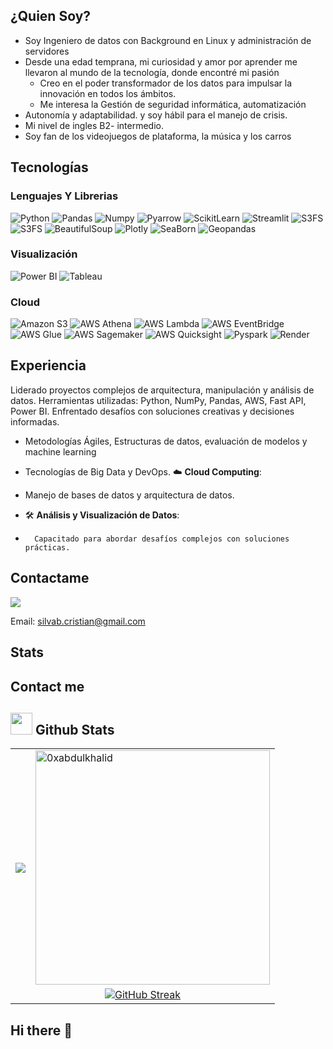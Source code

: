 

## ¿Quien Soy?
 - Soy Ingeniero de datos con Background en Linux y administración de servidores
 - Desde una edad temprana, mi curiosidad y amor por aprender me llevaron al mundo de la tecnología, donde encontré mi pasión
   - Creo en el poder transformador de los datos para impulsar la innovación en todos los ámbitos.
   - Me interesa la Gestión de seguridad informática, automatización 
  - Autonomía y adaptabilidad.
  y soy hábil para el manejo de crisis.
  - Mi nivel de ingles B2- intermedio.
   - Soy fan de los videojuegos de plataforma, la música y los carros
## Tecnologías

### Lenguajes Y Librerias 
![Python](https://img.shields.io/badge/Python-black?style=flat&logo=python)
![Pandas](https://img.shields.io/badge/Pandas-black?style=flat&logo=pandas)
![Numpy](https://img.shields.io/badge/Numpy-black?style=flat&logo=Numpy)
![Pyarrow](https://img.shields.io/badge/Pyarrow-black?style=flat&logo=python&logoColor=white)
![ScikitLearn](https://img.shields.io/badge/ScikitLearn-black?style=flat&logo=Scikit-Learn)
![Streamlit](https://img.shields.io/badge/Streamlit-black?style=flat&logo=streamlit)
![S3FS](https://img.shields.io/badge/S3FS-black?style=flat&logo=AMAZON%20S3&logoColor=white)
![S3FS](https://img.shields.io/badge/S3FS-black?style=flat&logo=AMAZON%20S3&logoColor=white)
![BeautifulSoup](https://img.shields.io/badge/BeautifulSoup-black?style=flat&logo=coffeescript)
![Plotly](https://img.shields.io/badge/Plotly-black?style=flat&logo=plotly)
![SeaBorn](https://img.shields.io/badge/Seaborn-black?style=flat&logo=Seaborn)
![Geopandas](https://img.shields.io/badge/Geopandas-black?style=flat&logo=Geopandas)

### Visualización 
![Power BI](https://img.shields.io/badge/Power%20BI-black?style=flat&logo=Power%20bi)
![Tableau](https://img.shields.io/badge/Power%20BI-black?style=flat&logo=Power%20bi)

### Cloud 
![Amazon S3](https://img.shields.io/badge/AWS%20S3-black?style=flat&logo=Amazon%20S3)
![AWS Athena](https://img.shields.io/badge/AWS%20Athena-black?style=flat&logo=Amazon%20AWS&logoColor=purple)
![AWS Lambda](https://img.shields.io/badge/AWS%20Lambda-black?style=flat&logo=AWS%20lambda)
![AWS EventBridge](https://img.shields.io/badge/AWS%20EventBridge-black?style=flat&logo=aws%20lambda&logoColor=%20pink)
![AWS Glue](https://img.shields.io/badge/AWS%20Glue-black?style=flat&logo=AWS%20OrganizationS&logoColor=blue)
![AWS Sagemaker](https://img.shields.io/badge/AWS%20Sagemaker-black?style=flat&logo=AmazonAWS&logoColor=green)
![AWS Quicksight](https://img.shields.io/badge/AWS%20Quicksight-black?style=flat&logo=AmazonAWS&logoColor=yellow)
![Pyspark](https://img.shields.io/badge/Pyspark-black?style=flat&logo=apache%20spark)
![Render](https://img.shields.io/badge/Render-black?style=flat&logo=RENDER)





## Experiencia
Liderado proyectos complejos de arquitectura, manipulación y análisis de datos.
        Herramientas utilizadas: Python, NumPy, Pandas, AWS, Fast API, Power BI.
        Enfrentado desafíos con soluciones creativas y decisiones informadas.
- Metodologías Ágiles, Estructuras de datos, evaluación de modelos y machine learning
 - Tecnologías de Big Data y DevOps.
☁️ **Cloud Computing**: 
  - Manejo de bases de datos y arquitectura de datos.
  
- 🛠️ **Análisis y Visualización de Datos**: 
-       Capacitado para abordar desafíos complejos con soluciones prácticas.
## Contactame

[![](https://img.shields.io/badge/linkedin-0a66c2)](http://linkedin.com/in/juliana-florez-quiros-483801229/)

Email: silvab.cristian@gmail.com

## Stats
 



## Contact me

## <img src="https://media.giphy.com/media/iY8CRBdQXODJSCERIr/giphy.gif" width="35"><b> Github Stats </b>
<div align="center">
  <table>
    <tr>
      <td>
        <a href="https://github.com/CristianSilvaB">
          <img align="center" src="https://github-readme-stats.vercel.app/api?username=CristianSilvaB&theme=dark&show_icons=true&count_private=true" />
        </a>
      </td>
      <td>
        <a href="https://github.com/CristianSilvaB">
          <img src="https://github-readme-stats.vercel.app/api/top-langs?username=CristianSilvaB&show_icons=true&locale=en&layout=compact&line_height=20&title_color=7A7ADB&icon_color=2234AE&text_color=D3D3D3&bg_color=0,000000,130F40" width="375" alt="0xabdulkhalid"/>
        </a>
      </td>
    </tr>
    <tr>
      <td colspan="2" align="center">
        <a href="https://git.io/streak-stats">
          <img src="https://github-readme-streak-stats.herokuapp.com?user=CristianSilvaB&theme=dark&hide_border=true&exclude_days=flase" alt="GitHub Streak" />
        </a>
      </td>
    </tr>
  </table>
</div>

## Hi there 👋

<!--
**CristianSilvaB/CristianSilvaB** is a ✨ _special_ ✨ repository because its `README.md` (this file) appears on your GitHub profile.

Here are some ideas to get you started:

- 🔭 I’m currently working on ...
- 🌱 I’m currently learning ...
- 👯 I’m looking to collaborate on ...
- 🤔 I’m looking for help wi...
- 💬 Ask me about ...
- 📫 How to reach me:


- 😄 Pronouns: ...
- ⚡ Fun fact: 

-->
